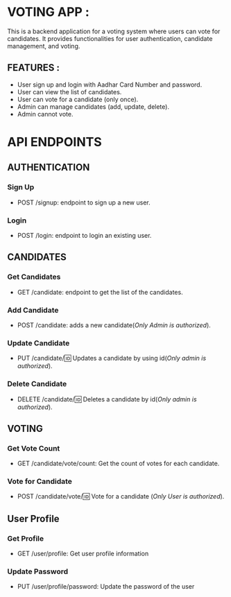 # **VOTING APP** :

This is a backend application for a voting system where users can vote for candidates. It provides functionalities for user authentication, candidate management, and voting.

## FEATURES :

- User sign up and login with Aadhar Card Number and password.
- User can view the list of candidates.
- User can vote for a candidate (only once).
- Admin can manage candidates (add, update, delete).
- Admin cannot vote.

# **API ENDPOINTS**

## AUTHENTICATION

### Sign Up

- POST /signup: endpoint to sign up a new user.

### Login

- POST /login: endpoint to login an existing user.

## CANDIDATES

### Get Candidates

- GET /candidate: endpoint to get the list of the candidates.

### Add Candidate

- POST /candidate: adds a new candidate(_Only Admin is authorized_).

### Update Candidate

- PUT /candidate/:id: Updates a candidate by using id(_Only admin is authorized_).

### Delete Candidate

- DELETE /candidate/:id: Deletes a candidate by id(_Only admin is authorized_).

## VOTING

### Get Vote Count

- GET /candidate/vote/count: Get the count of votes for each candidate.

### Vote for Candidate

- POST /candidate/vote/:id: Vote for a candidate (_Only User is authorized_).

## User Profile

### Get Profile

- GET /user/profile: Get user profile information

### Update Password

- PUT /user/profile/password: Update the password of the user
